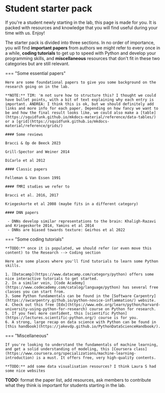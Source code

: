 # Student starter pack

If you're a student newly starting in the lab, this page is made for you. It is packed with resources and knowledge that you will find useful during your time with us. Enjoy!

The starter pack is divided into three sections. In no order of importance, you will find **important papers** from authors  we might refer to every once in a while, **coding tutorials** to get up to speed with Python and develop your programming skills, and **miscellaneous** resources that don't fit in these two categories but are still relevant.

=== "Some essential papers"

    Here are some foundational papers to give you some background on the research going on in the lab.

    **NOTE:** TIM: 'm not sure how to structure this? I thought we could have bullet points, with a bit of text explaining why each entry is important. ANDREA: I think this is ok, but we should definitely add links and more info for each paper. Depending on how fancy we want to be and how the final result looks like, we could also make a [table](https://squidfunk.github.io/mkdocs-material/reference/data-tables/) or a [grid](https://squidfunk.github.io/mkdocs-material/reference/grids/)

    #### Some reviews

    Bracci & Op de Beeck 2023

    Grill-Spector and Weiner 2014

    DiCarlo et al 2012
    
    #### Classic papers

    Felleman & Van Essen 1991

    #### fMRI studies we refer to

    Bracci et al. 2016, 2017
    
    Kriegeskorte et al 2008 (maybe fits in a different category)

    #### DNN papers

     - DNNs develop similar representations to the brain: Khaligh-Razavi and Kriegeskorte 2014, Yamins et al 2014
     - DNNs are biased towards texture: Geirhos et al 2022

=== "Some coding tutorials"

    **TODO:** once it is populated, we should refer (or even move this content) to the Research --> Coding section

    Here are some places where you'll find tutorials to learn some Python skills.

    1. [Datacamp](https://www.datacamp.com/category/python) offers some nice interactive tutorials to get started.
    2. In a similar vein, [Code Academy](https://www.codecademy.com/catalog/language/python) has several free classes you can start from.
    3. Some Python fundamentals can be found in the [Software Carpentry](https://swcarpentry.github.io/python-novice-inflammation/) website.
    4. Check out this free [Edx](https://www.edx.org/learn/python/harvard-university-using-python-for-research) course on Python for research.
    5. If you feel more confident, this [scientific Python](https://lectures.scientific-python.org/) course is for you.
    6. A strong, large recap on data science with Python can be found in [this handbook](https://jakevdp.github.io/PythonDataScienceHandbook/).

=== "Miscellaneous"

    If you're looking to understand the fundamentals of machine learning, and get a solid understanding of modeling, this [Coursera class](https://www.coursera.org/specializations/machine-learning-introduction) is a must. It offers free, very high-quality contents.
    
    **TODO:** add some data visualisation resources? I think Laura S had some nice websites


    
    
**TODO:** format the paper list, add resources, ask members to contribute what they think is important for students starting in the lab.
